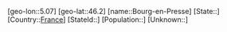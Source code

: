 ﻿---
location: [46.2,5.07]
type: City
tags:
- geo/City


SpocWebEntityId: 29297
isDeleted: false
confidential: public

---
[geo-lon::5.07]
[geo-lat::46.2]
[name::Bourg-en-Presse]
[State::]
[Country::[France](geo/Continent/Europe/France.md)]
[StateId::]
[Population::]
[Unknown::]

